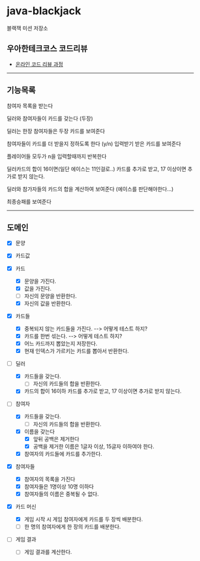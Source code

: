 # java-blackjack

블랙잭 미션 저장소

## 우아한테크코스 코드리뷰

- [온라인 코드 리뷰 과정](https://github.com/woowacourse/woowacourse-docs/blob/master/maincourse/README.md)

---
## 기능목록
참여자 목록을 받는다

딜러와 참여자들이 카드를 갖는다 (두장)

딜러는 한장 참여자들은 두장 카드를 보여준다

참여자들이 카드를 더 받을지 정하도록 한다 (y/n) 입력받기
받은 카드를 보여준다

플레이어들 모두가 n을 입력할때까지 반복한다

딜러카드의 합이 16이면(일단 에이스는 11인걸로..) 카드를 추가로 받고, 17 이상이면 추가로 받지 않는다.

딜러와 참가자들의 카드의 합을 계산하여 보여준다 (에이스를 판단해야한다...)

최종승패를 보여준다

--- 
## 도메인
- [x] 문양
- [x] 카드값

- [x] 카드
  - [x] 문양을 가진다.
  - [x] 값을 가진다.
  - [ ] 자신의 문양을 반환한다.
  - [x] 자신의 값을 반환한다.

- [x] 카드들
  - [x] 중복되지 않는 카드들을 가진다. --> 어떻게 테스트 하지?
  - [x] 카드를 한번 섞는다. --> 어떻게 테스트 하지?
  - [x] 어느 카드까지 뽑았는지 저장한다.
  - [x] 현재 인덱스가 가르키는 카드를 뽑아서 반환한다.

- [ ] 딜러
  - [x] 카드들을 갖는다.
    - [ ] 자신의 카드들의 합을 반환한다.
  - [x] 카드의 합이 16이하 카드를 추가로 받고, 17 이상이면 추가로 받지 않는다.
  
- [ ] 참여자
  - [x] 카드들을 갖는다.
    - [ ] 자신의 카드들의 합을 반환한다.
  - [x] 이름을 갖는다
    - [x] 앞뒤 공백은 제거한다
    - [x] 공백을 제거한 이름은 1글자 이상, 15글자 이하여야 한다.
  - [x] 참여자의 카드들에 카드를 추가한다.

- [x] 참여자들 
  - [x] 참여자의 목록을 가진다
  - [x] 참여자들은 1명이상 10명 이하다
  - [x] 참여자들의 이름은 중복될 수 없다.

- [x] 카드 머신
  - [x] 게임 시작 시 게임 참여자에게 카드를 두 장씩 배분한다.
  - [ ] 한 명의 참여자에게 한 장의 카드를 배분한다.
  
- [ ] 게임 결과
  - [ ] 게임 결과를 계산한다.
